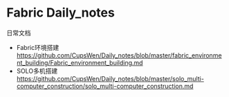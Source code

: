 # Fabric Daily_notes
日常文档
* Fabric环境搭建
https://github.com/CupsWen/Daily_notes/blob/master/fabric_environment_building/Fabric_environment_building.md
* SOLO多机搭建
https://github.com/CupsWen/Daily_notes/blob/master/solo_multi-computer_construction/solo_multi-computer_construction.md

